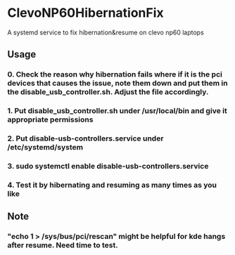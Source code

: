 # ClevoNP60HibernationFix
A systemd service to fix hibernation&amp;resume on clevo np60 laptops

## Usage

### 0. Check the reason why hibernation fails where if it is the pci devices that causes the issue, note them down and put them in the disable_usb_controller.sh. Adjust the file accordingly.

### 1. Put disable_usb_controller.sh under /usr/local/bin and give it appropriate permissions

### 2. Put disable-usb-controllers.service under /etc/systemd/system

### 3. sudo systemctl enable disable-usb-controllers.service

### 4. Test it by hibernating and resuming as many times as you like

## Note

### "echo 1 > /sys/bus/pci/rescan" might be helpful for kde hangs after resume. Need time to test.
